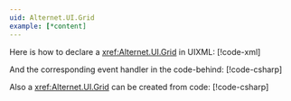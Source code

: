 ```yaml
---
uid: Alternet.UI.Grid
example: [*content]
---
```


Here is how to declare a <xref:Alternet.UI.Grid> in UIXML:
[!code-xml[](examples/ExampleWindow.uixml#CreateUixmlDeclaration)]

And the corresponding event handler in the code-behind:
[!code-csharp[](examples/ExampleWindow.uixml.cs#GridEventHandler)]

Also a <xref:Alternet.UI.Grid> can be created from code:
[!code-csharp[](examples/ExampleWindow.uixml.cs#GridCSharpCreation)]
